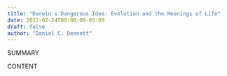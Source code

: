 ```yaml
---
title: "Darwin's Dangerous Idea: Evolution and the Meanings of Life"
date: 2022-07-24T00:00:00-05:00
draft: false
author: "Daniel C. Dennett"
---
```


SUMMARY

<!--more-->

CONTENT